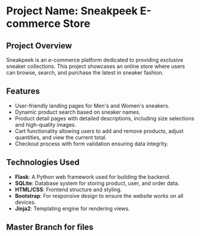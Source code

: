 # Project Name: Sneakpeek E-commerce Store

## Project Overview
Sneakpeek is an e-commerce platform dedicated to providing exclusive sneaker collections. This project showcases an online store where users can browse, search, and purchase the latest in sneaker fashion.

## Features
- User-friendly landing pages for Men's and Women's sneakers.
- Dynamic product search based on sneaker names.
- Product detail pages with detailed descriptions, including size selections and high-quality images.
- Cart functionality allowing users to add and remove products, adjust quantities, and view the current total.
- Checkout process with form validation ensuring data integrity.

## Technologies Used
- **Flask**: A Python web framework used for building the backend.
- **SQLite**: Database system for storing product, user, and order data.
- **HTML/CSS**: Frontend structure and styling.
- **Bootstrap**: For responsive design to ensure the website works on all devices.
- **Jinja2**: Templating engine for rendering views.

## Master Branch for files
